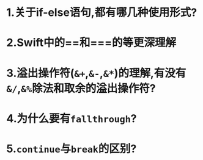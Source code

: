 # 1.关于if-else语句,都有哪几种使用形式?
# 2.Swift中的==和===的等更深理解
# 3.溢出操作符(`&+`,`&-`,`&*`)的理解,有没有`&/`,`&%`除法和取余的溢出操作符?
# 4.为什么要有`fallthrough`?
# 5.`continue`与`break`的区别?

